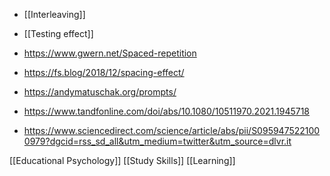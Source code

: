   - [[Interleaving]]
  - [[Testing effect]]

  - https://www.gwern.net/Spaced-repetition
  - https://fs.blog/2018/12/spacing-effect/
  - https://andymatuschak.org/prompts/
  - https://www.tandfonline.com/doi/abs/10.1080/10511970.2021.1945718

  - https://www.sciencedirect.com/science/article/abs/pii/S0959475221000979?dgcid=rss_sd_all&utm_medium=twitter&utm_source=dlvr.it

[[Educational Psychology]] [[Study Skills]] [[Learning]]